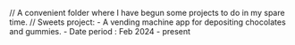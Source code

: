 //  A convenient folder where I have begun some projects to do in my spare time.
//  Sweets project:
    - A vending machine app for depositing chocolates and gummies.
    - Date period : Feb 2024 - present
